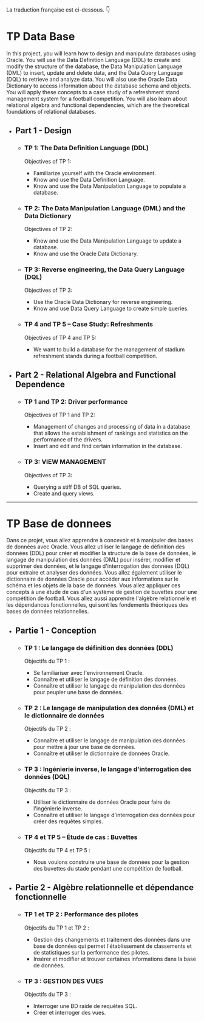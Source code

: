 La traduction française est ci-dessous. 👇
<body>
<h1>TP Data Base</h1>
<p>In this project, you will learn how to design and manipulate databases using Oracle. You will use the Data Definition Language (DDL) to create and modify the structure of the database, the Data Manipulation Language (DML) to insert, update and delete data, and the Data Query Language (DQL) to retrieve and analyze data. You will also use the Oracle Data Dictionary to access information about the database schema and objects. You will apply these concepts to a case study of a refreshment stand management system for a football competition. You will also learn about relational algebra and functional dependencies, which are the theoretical foundations of relational databases.</p>
<ul>
    <li>
        <h2>Part 1 - Design</h2>
        <ul>
            <li>
                <h3>TP 1: The Data Definition Language (DDL)</h3>
                <p>Objectives of TP 1:</p>
                <ul>
                    <li>Familiarize yourself with the Oracle environment.</li>
                    <li>Know and use the Data Definition Language.</li>
                    <li>Know and use the Data Manipulation Language to populate a database.</li>
                </ul>
            </li>
            <li>
                <h3>TP 2: The Data Manipulation Language (DML) and the Data Dictionary</h3>
                <p>Objectives of TP 2:</p>
                <ul>
                    <li>Know and use the Data Manipulation Language to update a database.</li>
                    <li>Know and use the Oracle Data Dictionary.</li>
                </ul>
            </li>
            <li>
                <h3>TP 3: Reverse engineering, the Data Query Language (DQL)</h3>
                <p>Objectives of TP 3:</p>
                <ul>
                    <li>Use the Oracle Data Dictionary for reverse engineering.</li>
                    <li>Know and use Data Query Language to create simple queries.</li>
                </ul>
            </li>
            <li>
                <h3>TP 4 and TP 5 – Case Study: Refreshments</h3>
                <p>Objectives of TP 4 and TP 5:</p>
                <ul>
                    <li>We want to build a database for the management of stadium refreshment stands during a football competition.</li>
                </ul>
            </li>
        </ul>
    </li>
    <li>
        <h2>Part 2 - Relational Algebra and Functional Dependence</h2>
        <ul>
            <li>
                <h3>TP 1 and TP 2: Driver performance</h3>
                <p>Objectives of TP 1 and TP 2:</p>
                <ul>
                    <li>Management of changes and processing of data in a database that allows the establishment of rankings and statistics on the performance of the drivers.</li>
                    <li>Insert and edit and find certain information in the database.</li>
                </ul>
            </li>
            <li>
                <h3>TP 3: VIEW MANAGEMENT</h3>
                <p>Objectives of TP 3:</p>
                <ul>
                    <li>Querying a stiff DB of SQL queries.</li>
                    <li>Create and query views.</li>
                </ul>
            </li>
        </ul>
    </li>
</ul>
<hr>
<h1>TP Base de donnees</h1>
<p>Dans ce projet, vous allez apprendre à concevoir et à manipuler des bases de données avec Oracle. Vous allez utiliser le langage de définition des données (DDL) pour créer et modifier la structure de la base de données, le langage de manipulation des données (DML) pour insérer, modifier et supprimer des données, et le langage d'interrogation des données (DQL) pour extraire et analyser des données. Vous allez également utiliser le dictionnaire de données Oracle pour accéder aux informations sur le schéma et les objets de la base de données. Vous allez appliquer ces concepts à une étude de cas d'un système de gestion de buvettes pour une compétition de football. Vous allez aussi apprendre l'algèbre relationnelle et les dépendances fonctionnelles, qui sont les fondements théoriques des bases de données relationnelles.</p>
<ul>
    <li>
        <h2>Partie 1 - Conception</h2>
        <ul>
            <li>
                <h3>TP 1 : Le langage de définition des données (DDL)</h3>
                <p>Objectifs du TP 1 :</p>
                <ul>
                    <li>Se familiariser avec l'environnement Oracle.</li>
                    <li>Connaître et utiliser le langage de définition des données.</li>
                    <li>Connaître et utiliser le langage de manipulation des données pour peupler une base de données.</li>
                </ul>
            </li>
            <li>
                <h3>TP 2 : Le langage de manipulation des données (DML) et le dictionnaire de données</h3>
                <p>Objectifs du TP 2 :</p>
                <ul>
                    <li>Connaître et utiliser le langage de manipulation des données pour mettre à jour une base de données.</li>
                    <li>Connaître et utiliser le dictionnaire de données Oracle.</li>
                </ul>
            </li>
            <li>
                <h3>TP 3 : Ingénierie inverse, le langage d'interrogation des données (DQL)</h3>
                <p>Objectifs du TP 3 :</p>
                <ul>
                    <li>Utiliser le dictionnaire de données Oracle pour faire de l'ingénierie inverse.</li>
                    <li>Connaître et utiliser le langage d'interrogation des données pour créer des requêtes simples.</li>
                </ul>
            </li>
            <li>
                <h3>TP 4 et TP 5 – Étude de cas : Buvettes</h3>
                <p>Objectifs du TP 4 et TP 5 :</p>
                <ul>
                    <li>Nous voulons construire une base de données pour la gestion des buvettes du stade pendant une compétition de football.</li>
                </ul>
            </li>
        </ul>
    </li>
    <li>
        <h2>Partie 2 - Algèbre relationnelle et dépendance fonctionnelle</h2>
        <ul>
            <li>
                <h3>TP 1 et TP 2 : Performance des pilotes</h3>
                <p>Objectifs du TP 1 et TP 2 :</p>
                <ul>
                    <li>Gestion des changements et traitement des données dans une base de données qui permet l'établissement de classements et de statistiques sur la performance des pilotes.</li>
                    <li>Insérer et modifier et trouver certaines informations dans la base de données.</li>
                </ul>
            </li>
            <li>
                <h3>TP 3 : GESTION DES VUES</h3>
                <p>Objectifs du TP 3 :</p>
                <ul>
                    <li>Interroger une BD raide de requêtes SQL.</li>
                    <li>Créer et interroger des vues.</li>
                </ul>
            </li>
        </ul>
    </li>
</ul>
</body>

